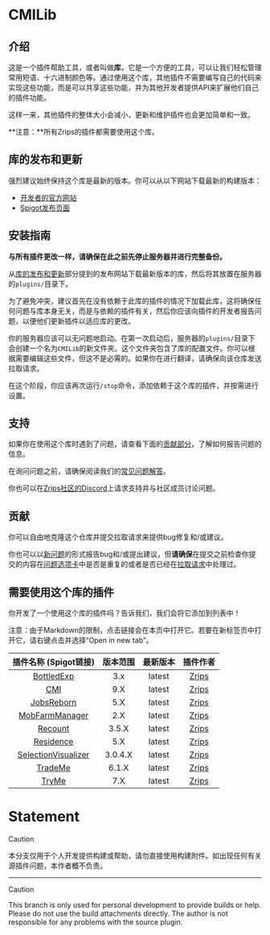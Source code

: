 # CMILib

## 介绍

这是一个插件帮助工具，或者叫做**库**，它是一个方便的工具，可以让我们轻松管理常用短语、十六进制颜色等。通过使用这个库，其他插件不需要编写自己的代码来实现这些功能，而是可以共享这些功能，并为其他开发者提供API来扩展他们自己的插件功能。

这样一来，其他插件的整体大小会减小，更新和维护插件也会更加简单和一致。

**注意：**所有Zrips的插件都需要使用这个库。

## 库的发布和更新

强烈建议始终保持这个库是最新的版本。你可以从以下网站下载最新的构建版本：

- [开发者的官方网站](https://www.zrips.net/cmilib/)
- [Spigot发布页面](https://www.spigotmc.org/resources/87610/)

## 安装指南

**与所有插件更改一样，请确保在此之前先停止服务器并进行完整备份。**

从[库的发布和更新](#库的发布和更新)部分提到的发布网站下载最新版本的库，然后将其放置在服务器的`plugins/`目录下。

为了避免冲突，建议首先在没有依赖于此库的插件的情况下加载此库，这将确保任何问题与库本身无关，而是与依赖的插件有关，然后你应该向插件的开发者报告问题，以便他们更新插件以适应库的更改。

你的服务器应该可以无问题地启动。在第一次启动后，服务器的`plugins/`目录下会创建一个名为`CMILib`的新文件夹。这个文件夹包含了库的配置文件。你可以根据需要编辑这些文件，但这不是必需的。如果你在进行翻译，请确保向该仓库发送拉取请求。

在这个阶段，你应该再次运行`/stop`命令，添加依赖于这个库的插件，并按需进行设置。

## 支持

如果你在使用这个库时遇到了问题，请查看下面的[贡献部分](#contributing)，了解如何报告问题的信息。

在询问问题之前，请确保阅读我们的[常见问题解答](https://www.zrips.net/cmilib/faq/)。

你也可以在[Zrips社区的Discord](https://discord.gg/dDMamN4)上请求支持并与社区成员讨论问题。

## 贡献

你可以自由地克隆这个仓库并提交拉取请求来提供bug修复和/或建议。

你也可以以[新问题](https://github.com/Zrips/CMILib/issues/new)的形式报告bug和/或提出建议，但**请确保**在提交之前检查你提交的内容在[问题选项卡](https://github.com/Zrips/CMILib/issues)中是否是重复的或者是否已经在[拉取请求](https://github.com/Zrips/CMILib/pulls)中处理过。

## 需要使用这个库的插件

你开发了一个使用这个库的插件吗？告诉我们，我们会将它添加到列表中！

注意：由于Markdown的限制，点击链接会在本页中打开它。若要在新标签页中打开它，请右键点击并选择“Open in new tab”。

| 插件名称 (Spigot链接)                                           | 版本范围 | 最新版本 | 插件作者                             |
|:------------------------------------------------------------:|:-------:|:-------:|:----------------------------------:|
| [BottledExp](https://www.spigotmc.org/resources/bottledexp.2815/)                                 |   3.x   |  latest | [Zrips](https://www.spigotmc.org/resources/authors/zrips.24572/) |
| [CMI](https://www.spigotmc.org/resources/cmi-298-commands-insane-kits-portals-essentials-economy-mysql-sqlite-much-more.3742/) |   9.X   |  latest | [Zrips](https://www.spigotmc.org/resources/authors/zrips.24572/) |
| [JobsReborn](https://www.spigotmc.org/resources/jobs-reborn.4216/)                                |   5.X   |  latest | [Zrips](https://www.spigotmc.org/resources/authors/zrips.24572/) |
| [MobFarmManager](https://www.spigotmc.org/resources/mob-farm-manager-supports-1-7-10-up-to-1-19-hopper-support.15127/)     |   2.X   |  latest | [Zrips](https://www.spigotmc.org/resources/authors/zrips.24572/) |
| [Recount](https://www.spigotmc.org/resources/recount.3962/)                                     |  3.5.X  |  latest | [Zrips](https://www.spigotmc.org/resources/authors/zrips.24572/) |
| [Residence](https://www.spigotmc.org/resources/residence-1-7-10-up-to-1-19.11480/)                   |   5.X   |  latest | [Zrips](https://www.spigotmc.org/resources/authors/zrips.24572/) |
| [SelectionVisualizer](https://www.spigotmc.org/resources/selection-visualizer.22631/)               | 3.0.4.X |  latest | [Zrips](https://www.spigotmc.org/resources/authors/zrips.24572/) |
| [TradeMe](https://www.spigotmc.org/resources/trademe-with-api-to-create-custom-trades-1-7-10-1-19-x.7544/)  |   6.1.X  |  latest | [Zrips](https://www.spigotmc.org/resources/authors/zrips.24572/) |
| [TryMe](https://www.spigotmc.org/resources/tryme.3330/)                                      |   7.X   |  latest | [Zrips](https://www.spigotmc.org/resources/authors/zrips.24572/) |
# Statement

> [!CAUTION]  
> 本分支仅用于个人开发提供构建或帮助，请勿直接使用构建附件。如出现任何有关源插件问题，本作者概不负责。

---

> [!CAUTION]  
> This branch is only used for personal development to provide builds or help. Please do not use the build attachments directly. The author is not responsible for any problems with the source plugin.
